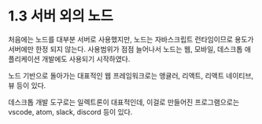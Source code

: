 # 1.3 서버 외의 노드

처음에는 노드를 대부분 서버로 사용했지만, 노드는 자바스크립트 런타임이므로 용도가 서버에만 한정 되지 않는다. 사용범위가 점점 늘어나서 노드는 웹, 모바일, 데스크톱 애플리케이션 개발에도 사용되기 시작하였다.

노드 기반으로 돌아가는 대표적인 웹 프레임워크로는 앵귤러, 리액트, 리액트 네이티브, 뷰 등이 있다.

데스크톱 개발 도구로는 일렉트론이 대표적인데, 이걸로 만들어진 프로그램으로는 vscode, atom, slack, discord 등이 있다.